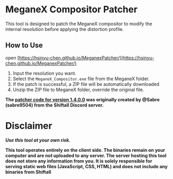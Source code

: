 # MeganeX Compositor Patcher

This tool is designed to patch the MeganeX compositor to modify the internal resolution before applying the distortion profile.

## How to Use
open [https://hsinyu-chen.github.io/MeganexPatcher/](https://hsinyu-chen.github.io/MeganexPatcher/)
1. Input the resolution you want.
2. Select the `MeganeX_Compositor.exe` file from the MeganeX folder.
3. If the patch is successful, a ZIP file will be automatically downloaded 
4. Unzip the ZIP file to MeganeX folder, override the original file.

**The [patcher code for version 1.4.0.0](/src/app/patcher/patcher140.ts) was originally created by @Sabre (sabre9504) from the Shiftall Discord server.**

# Disclaimer

**_Use this tool at your own risk._**

**This tool operates entirely on the client side. The binaries remain on your computer and are not uploaded to any server. The server hosting this tool does not store any information from you. It is solely responsible for serving static web files (JavaScript, CSS, HTML) and does not include any binaries from Shiftall**
